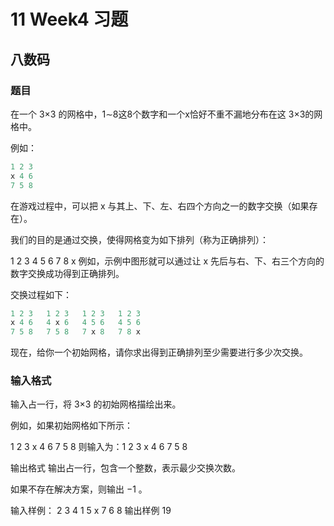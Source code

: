 # 11 Week4 习题

<!-- bfs 最短路 最小操作步数-->

## 八数码

### 题目

在一个 3×3 的网格中，1∼8这8个数字和一个x恰好不重不漏地分布在这 3×3的网格中。

例如：

```C++
1 2 3
x 4 6
7 5 8
```

在游戏过程中，可以把 x 与其上、下、左、右四个方向之一的数字交换（如果存在）。

我们的目的是通过交换，使得网格变为如下排列（称为正确排列）：

1 2 3
4 5 6
7 8 x
例如，示例中图形就可以通过让 x 先后与右、下、右三个方向的数字交换成功得到正确排列。

交换过程如下：

```C++
1 2 3   1 2 3   1 2 3   1 2 3
x 4 6   4 x 6   4 5 6   4 5 6
7 5 8   7 5 8   7 x 8   7 8 x
```

现在，给你一个初始网格，请你求出得到正确排列至少需要进行多少次交换。

### 输入格式

输入占一行，将 3×3
 的初始网格描绘出来。

例如，如果初始网格如下所示：

1 2 3
x 4 6
7 5 8
则输入为：1 2 3 x 4 6 7 5 8

输出格式
输出占一行，包含一个整数，表示最少交换次数。

如果不存在解决方案，则输出 −1
。

输入样例：
2 3 4 1 5 x 7 6 8
输出样例
19
